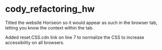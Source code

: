 # cody_refactoring_hw

Titled the website Horiseon so it would appear as such in the browser tab, letting you know the context within the tab.

Added reset.CSS.cdn link on line 7 to normalize the CSS to increase accessibility on all browsers. 

